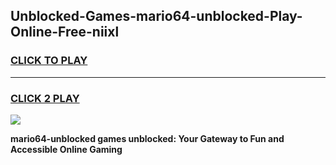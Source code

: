 
## Unblocked-Games-mario64-unblocked-Play-Online-Free-niixl
<h3>
<a href="https://premium76.site?title=mario64-unblocked&ref=26A">CLICK TO PLAY</a></h3>
<hr>

<h3>
<a href="https://premium76.site?title=mario64-unblocked&ref=26A">CLICK 2 PLAY</a>
  
</h3>

<a href="https://premium76.site?title=mario64-unblocked&ref=26A"><img src="https://clearcache.store/games.png"></a>


**mario64-unblocked games unblocked: Your Gateway to Fun and Accessible Online Gaming**
